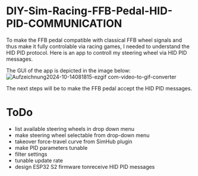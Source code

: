 # DIY-Sim-Racing-FFB-Pedal-HID-PID-COMMUNICATION

To make the FFB pedal compatible with classical FFB wheel signals and thus make it fully controlable via racing games, I needed to understand the HID PID protocol. Here is an app to controll my steering wheel via HID PID messages. 

The GUI of the app is depicted in the image below:<br>
![Aufzeichnung2024-10-14081815-ezgif com-video-to-gif-converter](https://github.com/user-attachments/assets/2cc9911d-19fb-4f66-85d6-e254df3275c3)

The next steps will be to make the FFB pedal accept the HID PID messages.


# ToDo

- list available steering wheels in drop down menu
- make steering wheel selectable from drop-down menu
- takeover force-travel curve from SimHub plugin
- make PID parameters tunable
- filter settings
- tunable update rate
- design ESP32 S2 firmware tonreceive HID PID messages
